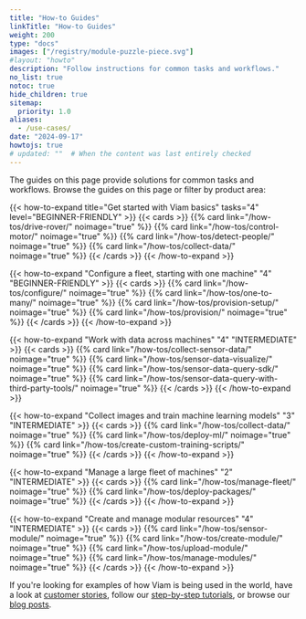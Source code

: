 ```yaml
---
title: "How-to Guides"
linkTitle: "How-to Guides"
weight: 200
type: "docs"
images: ["/registry/module-puzzle-piece.svg"]
#layout: "howto"
description: "Follow instructions for common tasks and workflows."
no_list: true
notoc: true
hide_children: true
sitemap:
  priority: 1.0
aliases:
  - /use-cases/
date: "2024-09-17"
howtojs: true
# updated: ""  # When the content was last entirely checked
---
```


<div class="max-page">
<p>
The guides on this page provide solutions for common tasks and workflows. Browse the guides on this page or filter by product area:
</p>

<div id="tutorial-menu" class="lozad">
  <div id="resource-list" style="display:none;"></div>
  <div id="platformarea-list" data-parent="#tutorial-menu"></div>
</div>
<div class="search-panel__results guides card-container lozad">
    <div id="hits" class="row-no-margin"></div>
    <div id="pagination"></div>
</div>

<div id="how-to-paths">

{{< how-to-expand title="Get started with Viam basics" tasks="4" level="BEGINNER-FRIENDLY" >}}
{{< cards >}}
{{% card link="/how-tos/drive-rover/" noimage="true" %}}
{{% card link="/how-tos/control-motor/" noimage="true" %}}
{{% card link="/how-tos/detect-people/" noimage="true" %}}
{{% card link="/how-tos/collect-data/" noimage="true" %}}
{{< /cards >}}
{{< /how-to-expand >}}

{{< how-to-expand "Configure a fleet, starting with one machine" "4" "BEGINNER-FRIENDLY" >}}
{{< cards >}}
{{% card link="/how-tos/configure/" noimage="true" %}}
{{% card link="/how-tos/one-to-many/" noimage="true" %}}
{{% card link="/how-tos/provision-setup/" noimage="true" %}}
{{% card link="/how-tos/provision/" noimage="true" %}}
{{< /cards >}}
{{< /how-to-expand >}}

{{< how-to-expand "Work with data across machines" "4" "INTERMEDIATE" >}}
{{< cards >}}
{{% card link="/how-tos/collect-sensor-data/" noimage="true" %}}
{{% card link="/how-tos/sensor-data-visualize/" noimage="true" %}}
{{% card link="/how-tos/sensor-data-query-sdk/" noimage="true" %}}
{{% card link="/how-tos/sensor-data-query-with-third-party-tools/" noimage="true" %}}
{{< /cards >}}
{{< /how-to-expand >}}

{{< how-to-expand "Collect images and train machine learning models" "3" "INTERMEDIATE" >}}
{{< cards >}}
{{% card link="/how-tos/collect-data/" noimage="true" %}}
{{% card link="/how-tos/deploy-ml/" noimage="true" %}}
{{% card link="/how-tos/create-custom-training-scripts/" noimage="true" %}}
{{< /cards >}}
{{< /how-to-expand >}}

{{< how-to-expand "Manage a large fleet of machines" "2" "INTERMEDIATE" >}}
{{< cards >}}
{{% card link="/how-tos/manage-fleet/" noimage="true" %}}
{{% card link="/how-tos/deploy-packages/" noimage="true" %}}
{{< /cards >}}
{{< /how-to-expand >}}

{{< how-to-expand "Create and manage modular resources" "4" "INTERMEDIATE" >}}
{{< cards >}}
{{% card link="/how-tos/sensor-module/" noimage="true" %}}
{{% card link="/how-tos/create-module/" noimage="true" %}}
{{% card link="/how-tos/upload-module/" noimage="true" %}}
{{% card link="/how-tos/manage-modules/" noimage="true" %}}
{{< /cards >}}
{{< /how-to-expand >}}
</div>

<p>If you're looking for examples of how Viam is being used in the world, have a look at <a href="https://www.viam.com/customers">customer stories</a>, follow our <a href="../tutorials/">step-by-step tutorials</a>, or browse our <a href="https://www.viam.com/blog?categories=Tutorials">blog posts</a>.</p>
</div>
